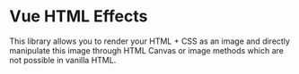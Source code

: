 # Vue HTML Effects

This library allows you to render your HTML + CSS as an image and directly manipulate this image through HTML Canvas or image methods which are not possible in vanilla HTML.
